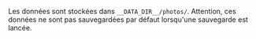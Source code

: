 Les données sont stockées dans `__DATA_DIR__/photos/`. Attention, ces données ne sont pas sauvegardées par défaut lorsqu'une sauvegarde est lancée.